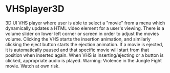 # VHSplayer3D
3D UI VHS player where user is able to select a "movie" from a menu which dynamically updates a HTML video element for a user's viewing. There is a volume slider on lower left corner or screen in order to adjust the movies volume. Clicking the VHS starts the insertion animation, and similarly clicking the eject button starts the ejection animation. If a movie is ejected, it is automatically paused and that specific movie will start from that position when inserted again. When VHS is inserting/ejecting or a button is clicked, appropriate audio is played. 
Warning: Violence in the Jungle Fight movie. Watch at own risk.
